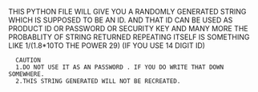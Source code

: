 THIS PYTHON FILE WILL GIVE YOU A RANDOMLY GENERATED STRING WHICH IS SUPPOSED TO BE AN ID.
AND THAT ID CAN BE USED AS PRODUCT ID OR PASSWORD OR SECURITY KEY AND MANY MORE
THE PROBABLITY OF STRING RETURNED REPEATING ITSELF IS SOMETHING LIKE 1/(1.8*10TO THE POWER 29)   (IF YOU USE 14 DIGIT ID)

      CAUTION
      1.DO NOT USE IT AS AN PASSWORD . IF YOU DO WRITE THAT DOWN SOMEWHERE.
      2.THIS STRING GENERATED WILL NOT BE RECREATED.

